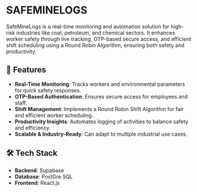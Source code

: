 # SAFEMINELOGS
SafeMineLogs is a real-time monitoring and automation solution for high-risk industries like coal, petroleum, and chemical sectors. It enhances worker safety through live tracking, OTP-based secure access, and efficient shift scheduling using a Round Robin Algorithm, ensuring both safety and productivity.

## 🚀 Features
- **Real-Time Monitoring**: Tracks workers and environmental parameters for quick safety responses.  
- **OTP-Based Authentication**: Ensures secure access for employees and staff.  
- **Shift Management**: Implements a Round Robin Shift Algorithm for fair and efficient worker scheduling.  
- **Productivity Insights**: Automates logging of activities to balance safety and efficiency.  
- **Scalable & Industry-Ready**: Can adapt to multiple industrial use cases.

## 🛠️ Tech Stack
- **Backend**: Supabase  
- **Database**: PostGre SQL
- **Frontend**: React.js  
